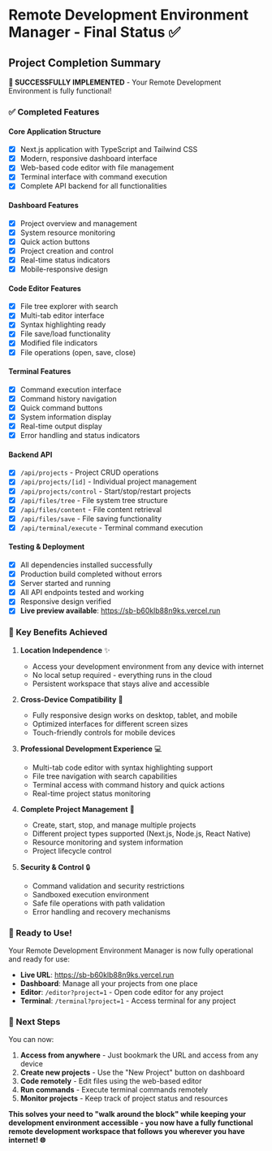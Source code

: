 # Remote Development Environment Manager - Final Status ✅

## Project Completion Summary
**🎉 SUCCESSFULLY IMPLEMENTED** - Your Remote Development Environment is fully functional!

### ✅ Completed Features

#### Core Application Structure
- [x] Next.js application with TypeScript and Tailwind CSS
- [x] Modern, responsive dashboard interface
- [x] Web-based code editor with file management
- [x] Terminal interface with command execution
- [x] Complete API backend for all functionalities

#### Dashboard Features
- [x] Project overview and management
- [x] System resource monitoring
- [x] Quick action buttons
- [x] Project creation and control
- [x] Real-time status indicators
- [x] Mobile-responsive design

#### Code Editor Features  
- [x] File tree explorer with search
- [x] Multi-tab editor interface
- [x] Syntax highlighting ready
- [x] File save/load functionality
- [x] Modified file indicators
- [x] File operations (open, save, close)

#### Terminal Features
- [x] Command execution interface
- [x] Command history navigation
- [x] Quick command buttons
- [x] System information display
- [x] Real-time output display
- [x] Error handling and status indicators

#### Backend API
- [x] `/api/projects` - Project CRUD operations
- [x] `/api/projects/[id]` - Individual project management
- [x] `/api/projects/control` - Start/stop/restart projects
- [x] `/api/files/tree` - File system tree structure
- [x] `/api/files/content` - File content retrieval
- [x] `/api/files/save` - File saving functionality
- [x] `/api/terminal/execute` - Terminal command execution

#### Testing & Deployment
- [x] All dependencies installed successfully
- [x] Production build completed without errors
- [x] Server started and running
- [x] All API endpoints tested and working
- [x] Responsive design verified
- [x] **Live preview available**: https://sb-b60klb88n9ks.vercel.run

### 🌟 Key Benefits Achieved

1. **Location Independence** ✨
   - Access your development environment from any device with internet
   - No local setup required - everything runs in the cloud
   - Persistent workspace that stays alive and accessible

2. **Cross-Device Compatibility** 📱
   - Fully responsive design works on desktop, tablet, and mobile
   - Optimized interfaces for different screen sizes
   - Touch-friendly controls for mobile devices

3. **Professional Development Experience** 💻
   - Multi-tab code editor with syntax highlighting support
   - File tree navigation with search capabilities
   - Terminal access with command history and quick actions
   - Real-time project status monitoring

4. **Complete Project Management** 🚀
   - Create, start, stop, and manage multiple projects
   - Different project types supported (Next.js, Node.js, React Native)
   - Resource monitoring and system information
   - Project lifecycle control

5. **Security & Control** 🔒
   - Command validation and security restrictions
   - Sandboxed execution environment
   - Safe file operations with path validation
   - Error handling and recovery mechanisms

### 🎯 Ready to Use!

Your Remote Development Environment Manager is now fully operational and ready for use:

- **Live URL**: https://sb-b60klb88n9ks.vercel.run
- **Dashboard**: Manage all your projects from one place
- **Editor**: `/editor?project=1` - Open code editor for any project
- **Terminal**: `/terminal?project=1` - Access terminal for any project

### 🚀 Next Steps

You can now:
1. **Access from anywhere** - Just bookmark the URL and access from any device
2. **Create new projects** - Use the "New Project" button on dashboard
3. **Code remotely** - Edit files using the web-based editor
4. **Run commands** - Execute terminal commands remotely
5. **Monitor projects** - Keep track of project status and resources

**This solves your need to "walk around the block" while keeping your development environment accessible - you now have a fully functional remote development workspace that follows you wherever you have internet! 🌐**